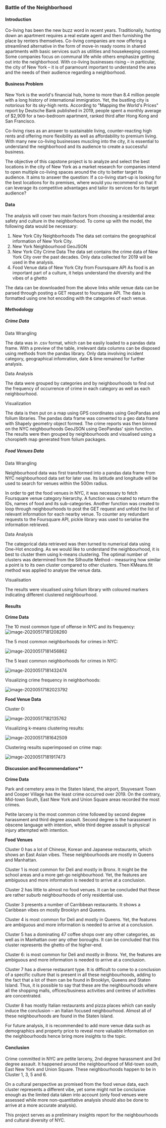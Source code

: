 ### Battle of the Neighborhood

#### Introduction

Co-living has been the new buzz word in recent years. Traditionally, hunting down an apartment requires a real estate agent and then furnishing the place by renters themselves. Co-living companies are now offering a streamlined alternative in the form of move-in ready rooms in shared apartments with basic services such as utilities and housekeeping covered. Some companies focus on communal life while others emphasize getting out into the neighborhood. With co-living businesses rising – in particular, the city of New York – it is of paramount important to understand the area and the needs of their audience regarding a neighborhood.

 

#### Business Problem

New York is the world's financial hub, home to more than 8.4 million people with a long history of international immigration. Yet, the bustling city is notorious for its sky-high rents. According to "Mapping the World's Prices" report by Deutsche Bank published in 2019, people spent a monthly average of $2,909 for a two-bedroom apartment, ranked third after Hong Kong and San Francisco. 

Co-living rises as an answer to sustainable living, counter-reacting high rents and offering more flexibility as well as affordability to premium living. With many new co-living businesses muscling into the city, it is essential to understand the neighborhood and its audience to create a successful business. 

The objective of this capstone project is to analyze and select the best locations in the city of New York as a market research for companies intend to open multiple co-living spaces around the city to better target its audience. It aims to answer the question: If a co-living start-up is looking for the best locations for its premises, where would you recommend so that it can leverage its competitive advantages and tailor its services for its target audience?

 

#### Data

The analysis will cover two main factors from choosing a residential area: safety and culture in the neighborhood. To come up with the model, the following data would be necessary:

1. New York City Neighborhoods
   The data set contains the geographical information of New York City.
2. New York Neighbourhood GeoJSON
3. New York City Crime Data
   The data set contains the crime data of New York City over the past decades. Only data collected for 2019 will be used in the analysis. 
4. Food Venue data of New York City from Foursquare API 
   As food is an important part of a culture, it helps understand the diversity and the vibes of a ghetto

The data can be downloaded from the above links while venue data can be parsed through posting a GET request to foursquare API. The data is formatted using one hot encoding with the categories of each venue.



#### **Methodology**

##### Crime Data

Data Wrangling

The data was in .csv format, which can be easily loaded to a pandas data frame. With a preview of the table, irrelevant data columns can be disposed using methods from the pandas library. Only data involving incident category, geographical infomration, date & time remained for further analysis.

Data Analysis

The data were grouped by categories and by neighbourhoods to find out the frequency of occurrence of crime in each category as well as each neighbourhood.

Visualization

The data is then put on a map using GPS coordinates using GeoPandas and folium libraries. The pandas data frame was converted to a geo data frame with Shapely geometry object formed. The crime reports was then binned on the NYC neighbourhoods GeoJSON using GeoPandas' sjoin function. The results were then grouped by neighbourhoods and visualised using a choropleth map generated from folium packages.

##### Food Venues Data

Data Wrangling

Neighbourhood data was first transformed into a pandas data frame from NYC neighbourhood data set for later use. Its latitude and longitude will be used to search for venues within the 500m radius.

In order to get the food venues in NYC, it was necessary to fetch Foursquare venue category hierarchy. A function was created to return the IDs, names of food and its sub-categories. Another function was created to loop through neighbourhoods to post the GET request and unfold the list of relevant information for each nearby venue. To counter any redundant requests to the Foursquare API, pickle library was used to serialise the information retrieved.

Data Analysis

The categorical data retrieved was then turned to numerical data using One-Hot encoding. As we would like to understand the neighbourhood, it is best to cluster them using k-means clustering. The optimal number of clusters was determined from the Silhoutte Method – measuring how similar a point is to its own cluster compared to other clusters. Then KMeans.fit method was applied to analyse the venue data.

Visualisation

The results were visualised using folium library with coloured markers indicating different clustered neighbourhood. 



#### **Results**

**Crime Data**

The 10 most common type of offense in NYC and its frequency:![image-20200517181208260](C:\Users\HeiTungLAW\AppData\Roaming\Typora\typora-user-images\image-20200517181208260.png)



The 5 most common neighborhoods for crimes in NYC:

![image-20200517181456862](C:\Users\HeiTungLAW\AppData\Roaming\Typora\typora-user-images\image-20200517181456862.png)



The 5 least common neighborhoods for crimes in NYC:

![image-20200517181432474](C:\Users\HeiTungLAW\AppData\Roaming\Typora\typora-user-images\image-20200517181432474.png)



Visualizing crime frequency in neighborhoods:

![image-20200517182023792](C:\Users\HeiTungLAW\AppData\Roaming\Typora\typora-user-images\image-20200517182023792.png)

**Food Venue Data** 

Cluster 0:

![image-20200517182135762](C:\Users\HeiTungLAW\AppData\Roaming\Typora\typora-user-images\image-20200517182135762.png)

Visualizing k-means clustering results:

![image-20200517181642509](C:\Users\HeiTungLAW\AppData\Roaming\Typora\typora-user-images\image-20200517181642509.png)



Clustering results superimposed on crime map:

![image-20200517181917473](C:\Users\HeiTungLAW\AppData\Roaming\Typora\typora-user-images\image-20200517181917473.png)

#### Discussion and Recommendations**

**Crime Data**

Park and cemetery area in the Staten Island, the airport, Stuyvesant Town and Cooper Village has the least crime occurred over 2019. On the contrary, Mid-town South, East New York and Union Square areas recorded the most crimes. 

Petite larceny is the most common crime followed by second degree harassment and third degree assault. Second degree is the harassment in obscene language with intention, while third degree assault is physical injury attempted with intention. 

**Food Venues**

Cluster 0 has a lot of Chinese, Korean and Japanese restaurants, which shows an East Asian vibes. These neighbourhoods are mostly in Queens and Manhattan.

Cluster 1 is most common for Deli and mostly in Bronx. It might be the school areas and a more get-go neighbourhood. Yet, the features are ambiguous and more information is needed to arrive at a conclusion. 

Cluster 2 has little to almost no food venues. It can be concluded that these are rather suburb neighbourhoods of only residential use.

Cluster 3 presents a number of Carribbean restaurants. It shows a Caribbean vibes on mostly Brooklyn and Queens.

Cluster 4 is most common for Deli and mostly in Queens. Yet, the features are ambiguous and more information is needed to arrive at a conclusion. 

Cluster 5 has a dominating 47 coffee shops over any other categories, as well as in Manhattan over any other boroughs. It can be concluded that this cluster represents the ghetto of the higher-end.

Cluster 6: is most common for Deli and mostly in Bronx. Yet, the features are ambiguous and more information is needed to arrive at a conclusion. 

Cluster 7 has a diverse restaurant type. It is difficult to come to a conclusion of a specific culture that is present in all these neighbourhoods, adding to the fact that a lot of them can be found in Brooklyn, Queens and Staten Island. Thus, it is possible to say that these are the neighbourhoods where all the shopping malls, offices/business activities and centres of activities are concentrated.

Cluster 8 has mostly Italian restaurants and pizza places which can easily induce the conclusion – an Italian focused neighbourhood. Almost all of these neighbourhoods are found in the Staten Island.

For future analysis, it is recommended to add more venue data such as demographics and property price to reveal more valuable information on the neighbourhoods hence bring more insights to the topic.

#### **Conclusion**

Crime committed in NYC are petite larceny, 2nd degree harassment and 3rd degree assault. It happened around the neighbourhood of Mid-town south, East New York and Union Square. These neighbourhoods happen to be in Cluster 1, 3, 5 and 6.

On a cultural perspective as promised from the food venue data, each cluster represents a different vibe, yet some might not be conclusive enough as the limited data taken into account (only food venues were assessed while more non-quantitative analysis should also be done to arrive at a more accurate analysis).

This project serves as a preliminary insights report for the neighbourhoods and cultural diversity of NYC.

